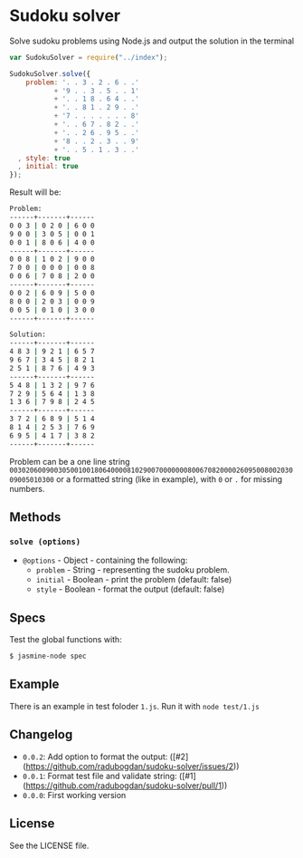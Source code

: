 Sudoku solver
=============

Solve sudoku problems using Node.js and output the solution in the terminal

```js
var SudokuSolver = require("../index");

SudokuSolver.solve({
    problem: '. . 3 . 2 . 6 . .'
           + '9 . . 3 . 5 . . 1'
           + '. . 1 8 . 6 4 . .'
           + '. . 8 1 . 2 9 . .'
           + '7 . . . . . . . 8'
           + '. . 6 7 . 8 2 . .'
           + '. . 2 6 . 9 5 . .'
           + '8 . . 2 . 3 . . 9'
           + '. . 5 . 1 . 3 . .'
  , style: true
  , initial: true
});
```

Result will be:

```sh
Problem:
------+-------+------
0 0 3 | 0 2 0 | 6 0 0
9 0 0 | 3 0 5 | 0 0 1
0 0 1 | 8 0 6 | 4 0 0
------+-------+------
0 0 8 | 1 0 2 | 9 0 0
7 0 0 | 0 0 0 | 0 0 8
0 0 6 | 7 0 8 | 2 0 0
------+-------+------
0 0 2 | 6 0 9 | 5 0 0
8 0 0 | 2 0 3 | 0 0 9
0 0 5 | 0 1 0 | 3 0 0
------+-------+------

Solution:
------+-------+------
4 8 3 | 9 2 1 | 6 5 7
9 6 7 | 3 4 5 | 8 2 1
2 5 1 | 8 7 6 | 4 9 3
------+-------+------
5 4 8 | 1 3 2 | 9 7 6
7 2 9 | 5 6 4 | 1 3 8
1 3 6 | 7 9 8 | 2 4 5
------+-------+------
3 7 2 | 6 8 9 | 5 1 4
8 1 4 | 2 5 3 | 7 6 9
6 9 5 | 4 1 7 | 3 8 2
------+-------+------
```

Problem can be a one line string `003020600900305001001806400008102900700000008006708200002609500800203009005010300`
or a formatted string (like in example), with `0` or `.` for missing numbers.

## Methods

### `solve (options)`
  - `@options` - Object - containing the following:
    - `problem` - String - representing the sudoku problem.
    - `initial` - Boolean - print the problem (default: false)
    - `style` - Boolean - format the output (default: false)

## Specs

Test the global functions with:

```sh
$ jasmine-node spec
```

## Example

There is an example in test foloder `1.js`. Run it with `node test/1.js`

## Changelog

  - `0.0.2`: Add option to format the output: ([#2] (https://github.com/radubogdan/sudoku-solver/issues/2))
  - `0.0.1`: Format test file and validate string: ([#1] (https://github.com/radubogdan/sudoku-solver/pull/1))
  - `0.0.0`: First working version

## License
See the LICENSE file.
